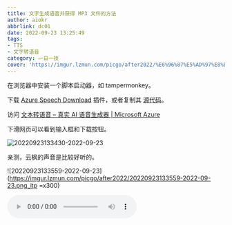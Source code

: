 ```yaml
---
title: 文字生成语音并获得 MP3 文件的方法
author: aiokr
abbrlink: dc01
date: 2022-09-23 13:25:49
tags: 
- TTS
- 文字转语音
category: 一日一技
cover: 'https://imgur.lzmun.com/picgo/after2022/%E6%96%87%E5%AD%97%E8%BD%AC%E8%AF%AD%E9%9F%B3%20%E5%A4%B4%E5%9B%BE-2022-10-09.png_itp'
---
```


在浏览器中安装一个脚本启动器，如 tampermonkey。

下载 [Azure Speech Download](https://greasyfork.org/zh-CN/scripts/444347-azure-speech-download) 插件，或者复制其 [源代码](https://greasyfork.org/scripts/444347-azure-speech-download/code/Azure%20Speech%20Download.user.js#bypass=true)。

访问 [文本转语音 – 真实 AI 语音生成器 | Microsoft Azure](https://azure.microsoft.com/zh-cn/products/cognitive-services/text-to-speech/#overview) 

下滑网页可以看到输入框和下载按钮。

![20220923133430-2022-09-23](https://imgur.lzmun.com/picgo/after2022/20220923133430-2022-09-23.png_itp)

亲测，云枫的声音是比较好听的。

![20220923133559-2022-09-23](https://imgur.lzmun.com/picgo/after2022/20220923133559-2022-09-23.png_itp =x300)

<audio controls src="https://imgur.lzmun.com/meida/2022-09-23%2005_54_47.mp3"></audio>